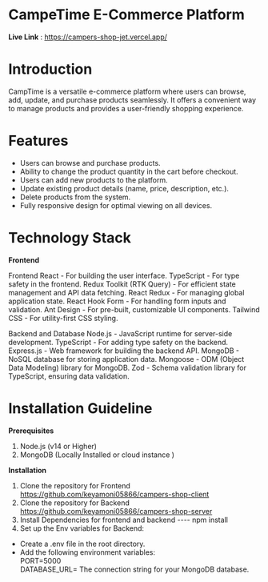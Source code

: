 # CampeTime E-Commerce Platform

**Live Link** : https://campers-shop-jet.vercel.app/

# Introduction

CampTime is a versatile e-commerce platform where users can browse, add, update, and purchase products seamlessly. It offers a convenient way to manage products and provides a user-friendly shopping experience.

# Features

- Users can browse and purchase products.
- Ability to change the product quantity in the cart before checkout.
- Users can add new products to the platform.
- Update existing product details (name, price, description, etc.).
- Delete products from the system.
- Fully responsive design for optimal viewing on all devices.


# Technology Stack

**Frontend** <br/>

Frontend
React - For building the user interface.
TypeScript - For type safety in the frontend.
Redux Toolkit (RTK Query) - For efficient state management and API data fetching.
React Redux - For managing global application state.
React Hook Form - For handling form inputs and validation.
Ant Design - For pre-built, customizable UI components.
Tailwind CSS - For utility-first CSS styling.

Backend and Database
Node.js - JavaScript runtime for server-side development.
TypeScript - For adding type safety on the backend.
Express.js - Web framework for building the backend API.
MongoDB - NoSQL database for storing application data.
Mongoose - ODM (Object Data Modeling) library for MongoDB.
Zod - Schema validation library for TypeScript, ensuring data validation.

# Installation Guideline

**Prerequisites**

1. Node.js (v14 or Higher)
2. MongoDB (Locally Installed or cloud instance ) <br>

**Installation**

1. Clone the repository for Frontend <br> https://github.com/keyamoni05866/campers-shop-client <br>
2. Clone the repository for Backend <br> https://github.com/keyamoni05866/campers-shop-server <br>
3. Install Dependencies for frontend and backend ---- npm install <br>
4. Set up the Env variables for Backend: <br>

- Create a .env file in the root directory. <br>
- Add the following environment variables:<br>
  PORT=5000<br>
  DATABASE_URL= The connection string for your MongoDB database. <br>
